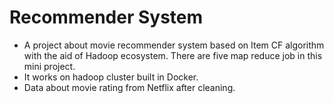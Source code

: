 # Recommender System
- A project about movie recommender system based on Item CF algorithm with the aid of Hadoop ecosystem.
There are five map reduce job in this mini project.
- It works on hadoop cluster built in Docker.
- Data about movie rating from Netflix after cleaning.
